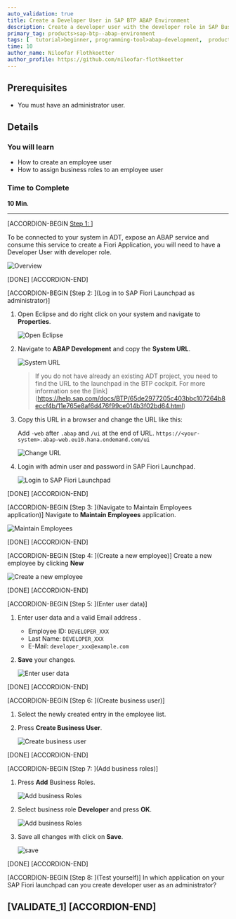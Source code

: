 ```yaml
---
auto_validation: true
title: Create a Developer User in SAP BTP ABAP Environment
description: Create a developer user with the developer role in SAP Business Technology Platform ABAP Environment.
primary_tag: products>sap-btp--abap-environment
tags: [  tutorial>beginner, programming-tool>abap-development,  products>sap-business-technology-platform, tutorial>license ]
time: 10
author_name: Niloofar Flothkoetter
author_profile: https://github.com/niloofar-flothkoetter
---
```


## Prerequisites  
- You must have an administrator user.

## Details
### You will learn
- How to create an employee user
- How to assign business roles to an employee user

### Time to Complete
**10 Min**.


---

[ACCORDION-BEGIN [Step 1: ](Overview)]

To be connected to your system in ADT, expose an ABAP service and consume this service to create a Fiori Application, you will need to have a Developer User with developer role.

![Overview](Picture21.png)

[DONE]
[ACCORDION-END]

[ACCORDION-BEGIN [Step 2: ](Log in to SAP Fiori Launchpad as administrator)]
 1. Open Eclipse and do right click on your system and navigate to **Properties**.

    ![Open Eclipse](Picture17.png)

 2. Navigate to **ABAP Development** and copy the **System URL**.

    ![System URL](Picture18.png)


    >If you do not have already an existing ADT project, you need to find the URL to the launchpad in the BTP cockpit. For more information see the [link] (https://help.sap.com/docs/BTP/65de2977205c403bbc107264b8eccf4b/11e765e8af6d476f99ce014b3f02bd64.html)



 3. Copy this URL in a browser and change the URL like this:

    Add `-web` after `.abap` and `/ui` at the end of URL.
    `https://<your-system>.abap-web.eu10.hana.ondemand.com/ui`

    ![Change URL](Picture20.png)

 4. Login with admin user and password in SAP Fiori Launchpad.

    ![Login to SAP Fiori Launchpad](Picture19.png)

[DONE]
[ACCORDION-END]

[ACCORDION-BEGIN [Step 3: ](Navigate to Maintain Employees application)]
Navigate to **Maintain Employees** application.

![Maintain Employees](Picture2.png)

[DONE]
[ACCORDION-END]


[ACCORDION-BEGIN [Step 4: ](Create a new employee)]
Create a new employee by clicking **New**

![Create a new employee](Picture3.png)

[DONE]
[ACCORDION-END]

[ACCORDION-BEGIN [Step 5: ](Enter user data)]
  1. Enter user data and a valid Email address .
      - Employee ID: `DEVELOPER_XXX`
      - Last Name: `DEVELOPER_XXX`
      - E-Mail: `developer_xxx@example.com`

  2. **Save** your changes.

      ![Enter user data](Picture4.png)

[DONE]
[ACCORDION-END]

[ACCORDION-BEGIN [Step 6: ](Create business user)]
  1. Select the newly created entry in the employee list.

  2. Press **Create Business User**.

      ![Create business user](Picture5.png)

[DONE]
[ACCORDION-END]

[ACCORDION-BEGIN [Step 7: ](Add business roles)]
  1. Press **Add** Business Roles.

      ![Add business Roles](Picture6.png)

  2. Select business role **Developer** and press **OK**.

      ![Add business Roles](Picture7.png)

  3. Save all changes with click on **Save**.

      ![save](Picture8.png)

[DONE]
[ACCORDION-END]

[ACCORDION-BEGIN [Step 8: ](Test yourself)]
In which application on your SAP Fiori launchpad can you create developer user as an administrator?

[VALIDATE_1]
[ACCORDION-END]
---

